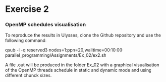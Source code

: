 # Exercise 2

### OpenMP schedules visualisation

To reproduce the results in Ulysses, clone the Github repository and use the following command:

qsub -l -q reserved3 nodes=1:ppn=20,walltime=00:10:00 parallel_programming/Assignments/Ex_02/ex2.sh

A file .out will be produced in the folder Ex_02 with a graphical visualisation of the OpenMP threads 
schedule in static and dynamic mode and using different chunck sizes. 
